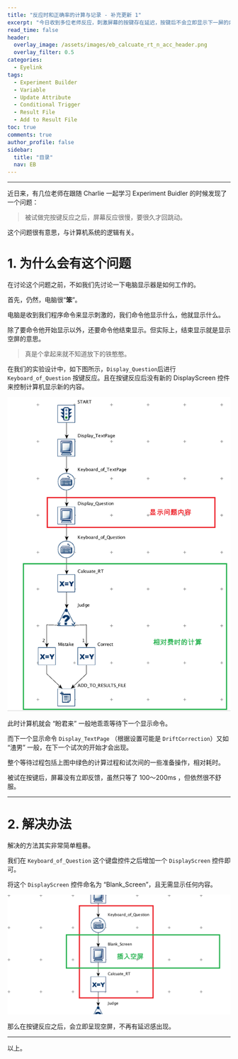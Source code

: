 ```yaml
---
title: "反应时和正确率的计算与记录 - 补充更新 1"
excerpt: "今日收到多位老师反应，刺激屏幕的按键存在延迟，按键后不会立即显示下一屏的内容。借此机会向大家解释一下问题的原因，顺便加深大家对 DisplayScreen 这个控件的理解。"
read_time: false
header:
  overlay_image: /assets/images/eb_calcuate_rt_n_acc_header.png
  overlay_filter: 0.5
categories:
  - Eyelink
tags:
  - Experiment Builder
  - Variable
  - Update Attribute
  - Conditional Trigger
  - Result File
  - Add to Result File
toc: true
comments: true
author_profile: false
sidebar:
  title: "目录"
  nav: EB
---
```


---

近日来，有几位老师在跟随 Charlie 一起学习 Experiment Buidler 的时候发现了一个问题：

> 被试做完按键反应之后，屏幕反应很慢，要很久才回跳动。

这个问题很有意思，与计算机系统的逻辑有关。

# 1. 为什么会有这个问题

在讨论这个问题之前，不如我们先讨论一下电脑显示器是如何工作的。

首先，仍然，电脑很“**笨**”。

电脑是收到我们程序命令来显示刺激的，我们命令他显示什么，他就显示什么。

除了要命令他开始显示以外，还要命令他结束显示。但实际上，结束显示就是显示空屏的意思。

> 真是个拿起来就不知道放下的铁憨憨。

在我们的实验设计中，如下图所示，`Display_Question`后进行 `Keyboard_of_Question` 按键反应。且在按键反应后没有新的 DisplayScreen 控件来控制计算机显示新的内容。

![eb-rt_n_acc-supplyment_2-hole_sequence](/assets/images/eb-rt_n_acc-supplyment_2-hole_sequence.png)

此时计算机就会 “盼君来” 一般地乖乖等待下一个显示命令。

而下一个显示命令 `Display_TextPage` （根据设置可能是 `DriftCorrection`）又如 “渣男” 一般，在下一个试次的开始才会出现。

整个等待过程包括上图中绿色的计算过程和试次间的一些准备操作，相对耗时。

被试在按键后，屏幕没有立即反馈，虽然只等了 100～200ms ，但依然很不舒服。

---

# 2. 解决办法

解决的方法其实非常简单粗暴。

我们在 `Keyboard_of_Question` 这个键盘控件之后增加一个 `DisplayScreen` 控件即可。

将这个 `DisplayScreen` 控件命名为 “Blank_Screen”，且无需显示任何内容。

![eb-rt_n_acc-supplyment_2-insert_blank_screen](/assets/images/eb-rt_n_acc-supplyment_2-insert_blank_screen.png)

那么在按键反应之后，会立即呈现空屏，不再有延迟感出现。

---

以上。